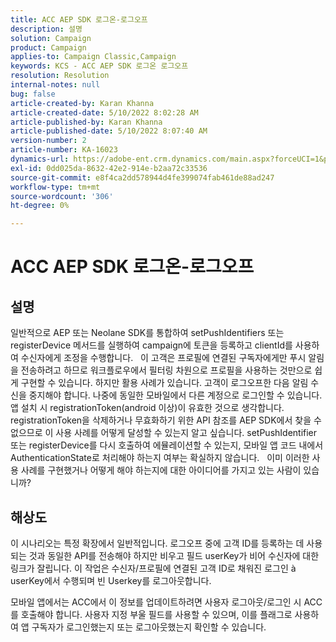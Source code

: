 ```yaml
---
title: ACC AEP SDK 로그온-로그오프
description: 설명
solution: Campaign
product: Campaign
applies-to: Campaign Classic,Campaign
keywords: KCS - ACC AEP SDK 로그온 로그오프
resolution: Resolution
internal-notes: null
bug: false
article-created-by: Karan Khanna
article-created-date: 5/10/2022 8:02:28 AM
article-published-by: Karan Khanna
article-published-date: 5/10/2022 8:07:40 AM
version-number: 2
article-number: KA-16023
dynamics-url: https://adobe-ent.crm.dynamics.com/main.aspx?forceUCI=1&pagetype=entityrecord&etn=knowledgearticle&id=9184a085-37d0-ec11-a7b5-00224809c556
exl-id: 0dd025da-8632-42e2-914e-b2aa72c33536
source-git-commit: e8f4ca2dd578944d4fe399074fab461de88ad247
workflow-type: tm+mt
source-wordcount: '306'
ht-degree: 0%

---
```


# ACC AEP SDK 로그온-로그오프

## 설명


일반적으로 AEP 또는 Neolane SDK를 통합하여 setPushIdentifiers 또는 registerDevice 메서드를 실행하여 campaign에 토큰을 등록하고 clientId를 사용하여 수신자에게 조정을 수행합니다.
 
이 고객은 프로필에 연결된 구독자에게만 푸시 알림을 전송하려고 하므로 워크플로우에서 필터링 차원으로 프로필을 사용하는 것만으로 쉽게 구현할 수 있습니다. 하지만 활용 사례가 있습니다.
고객이 로그오프한 다음 알림 수신을 중지해야 합니다. 나중에 동일한 모바일에서 다른 계정으로 로그인할 수 있습니다. 앱 설치 시 registrationToken(android 이상)이 유효한 것으로 생각합니다.
 
registrationToken을 삭제하거나 무효화하기 위한 API 참조를 AEP SDK에서 찾을 수 없으므로 이 사용 사례를 어떻게 달성할 수 있는지 알고 싶습니다. setPushIdentifier 또는 registerDevice를 다시 호출하여 에뮬레이션할 수 있는지, 모바일 앱 코드 내에서 AuthenticationState로 처리해야 하는지 여부는 확실하지 않습니다.
 
이미 이러한 사용 사례를 구현했거나 어떻게 해야 하는지에 대한 아이디어를 가지고 있는 사람이 있습니까?


## 해상도


이 시나리오는 특정 확장에서 일반적입니다. 로그오프 중에 고객 ID를 등록하는 데 사용되는 것과 동일한 API를 전송해야 하지만 비우고 필드 userKey가 비어 수신자에 대한 링크가 잘립니다. 이 작업은 수신자/프로필에 연결된 고객 ID로 채워진 로그인 à userKey에서 수행되며 빈 Userkey를 로그아웃합니다.

모바일 앱에서는 ACC에서 이 정보를 업데이트하려면 사용자 로그아웃/로그인 시 ACC를 호출해야 합니다. 사용자 지정 부울 필드를 사용할 수 있으며, 이를 플래그로 사용하여 앱 구독자가 로그인했는지 또는 로그아웃했는지 확인할 수 있습니다.
